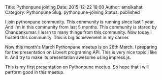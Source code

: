 Title: Pythonpune joining
Date: 2015-12-22 18:00
Author: amolkahat
Category: Pythonpune
Slug: pythonpune-joining
Status: published

I join pythonpune community. This community is running since last 1 year. And i'm in this community from last 5 months. This community is stared by Chandankumar. I learn to many things from this community. Now today i hosted this community. This is big achievement in my carrier.

Now this month's March Pythonpune meetup is on 26th March. I preparing for the presentation on Libvert programing API. This is very nice topic i like it. And try to make its presentation awesome using impress.js.

This is my first presentation on Pythonpune meetup. So hope that i will perform good in this meetup.
